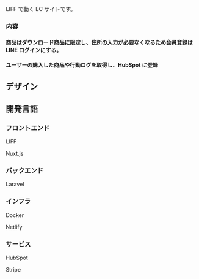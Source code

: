 LIFF で動く EC サイトです。

### 内容

#### 商品はダウンロード商品に限定し、住所の入力が必要なくなるため会員登録は LINE ログインにする。

#### ユーザーの購入した商品や行動ログを取得し、HubSpot に登録

## デザイン

## 開発言語

### フロントエンド

LIFF

Nuxt.js

### バックエンド

Laravel

### インフラ

Docker

Netlify

### サービス

HubSpot

Stripe
